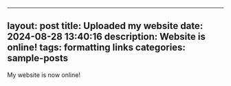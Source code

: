 
---
layout: post
title: Uploaded my website
date: 2024-08-28 13:40:16
description: Website is online!
tags: formatting links
categories: sample-posts
---

My website is now online!


